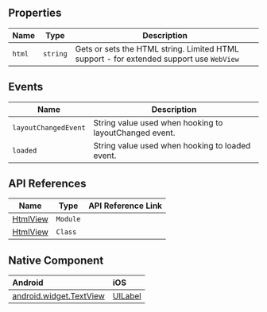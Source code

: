 ## Properties

| Name     | Type    | Description    |
|----------|---------|----------------|
| `html`   | `string` | Gets or sets the HTML string. Limited HTML support - for extended support use `WebView` |

## Events

| Name     | Description    |
|----------|----------------|
| `layoutChangedEvent`    | String value used when hooking to layoutChanged event. |
| `loaded`    | String value used when hooking to loaded event. |

## API References

| Name     | Type    | API Reference Link |
|----------|---------|--------------------|
| [HtmlView](https://docs.nativescript.org/api-reference/modules/_ui_html_view_) | `Module` |
| [HtmlView](https://docs.nativescript.org/api-reference/classes/_ui_html_view_.htmlview) | `Class` |

## Native Component

| Android               | iOS      |
|:----------------------|:---------|
| [android.widget.TextView](http://developer.android.com/reference/android/widget/TextView.html) | [UILabel](https://developer.apple.com/library/ios/documentation/UIKit/Reference/UILabel_Class/) |
